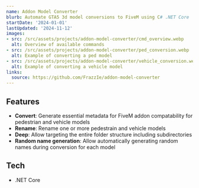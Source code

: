 ```yaml
---
name: Addon Model Converter
blurb: Automate GTA5 3d model conversions to FiveM using C# .NET Core
startDate: '2024-01-01'
lastUpdated: '2024-11-12'
images:
- src: /src/assets/projects/addon-model-converter/cmd_overview.webp
  alt: Overview of available commands
- src: /src/assets/projects/addon-model-converter/ped_conversion.webp 
  alt: Example of converting a ped model
- src: /src/assets/projects/addon-model-converter/vehicle_conversion.webp 
  alt: Example of converting a vehicle model
links:
  source: https://github.com/FrazzIe/addon-model-converter
---
```


## Features

- **Convert**: Generate essential metadata for FiveM addon compatability for pedestrian and vehicle models
- **Rename**: Rename one or more pedestrain and vehicle models
- **Deep**: Allow targeting the entire folder structure including subdirectories
- **Random name generation**: Allow automatically generating random names during conversion for each model

## Tech

- .NET Core
